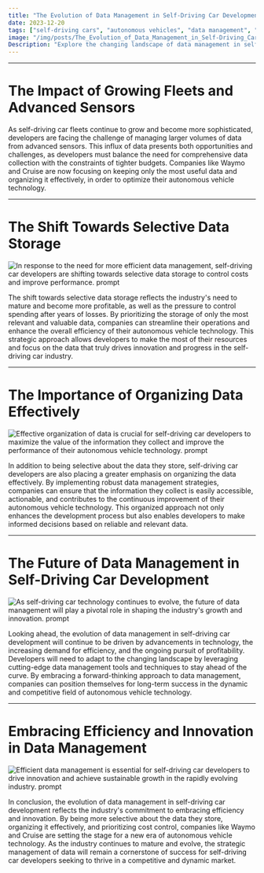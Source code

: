 ```yaml
---
title: "The Evolution of Data Management in Self-Driving Car Development"
date: 2023-12-20
tags: ["self-driving cars", "autonomous vehicles", "data management", "Waymo", "Cruise"]
image: "/img/posts/The_Evolution_of_Data_Management_in_Self-Driving_Car_Development/0.png"
Description: "Explore the changing landscape of data management in self-driving car development, as companies like Waymo and Cruise adapt to growing fleets, advanced sensors, and tighter budgets."
---
```



---
# The Impact of Growing Fleets and Advanced Sensors

As self-driving car fleets continue to grow and become more sophisticated, developers are facing the challenge of managing larger volumes of data from advanced sensors. This influx of data presents both opportunities and challenges, as developers must balance the need for comprehensive data collection with the constraints of tighter budgets. Companies like Waymo and Cruise are now focusing on keeping only the most useful data and organizing it effectively, in order to optimize their autonomous vehicle technology.



---
# The Shift Towards Selective Data Storage

![In response to the need for more efficient data management, self-driving car developers are shifting towards selective data storage to control costs and improve performance. prompt](/img/posts/The_Evolution_of_Data_Management_in_Self-Driving_Car_Development/2.png "In response to the need for more efficient data management, self-driving car developers are shifting towards selective data storage to control costs and improve performance.")

The shift towards selective data storage reflects the industry's need to mature and become more profitable, as well as the pressure to control spending after years of losses. By prioritizing the storage of only the most relevant and valuable data, companies can streamline their operations and enhance the overall efficiency of their autonomous vehicle technology. This strategic approach allows developers to make the most of their resources and focus on the data that truly drives innovation and progress in the self-driving car industry.



---
# The Importance of Organizing Data Effectively

![Effective organization of data is crucial for self-driving car developers to maximize the value of the information they collect and improve the performance of their autonomous vehicle technology. prompt](/img/posts/The_Evolution_of_Data_Management_in_Self-Driving_Car_Development/3.png "Effective organization of data is crucial for self-driving car developers to maximize the value of the information they collect and improve the performance of their autonomous vehicle technology.")

In addition to being selective about the data they store, self-driving car developers are also placing a greater emphasis on organizing the data effectively. By implementing robust data management strategies, companies can ensure that the information they collect is easily accessible, actionable, and contributes to the continuous improvement of their autonomous vehicle technology. This organized approach not only enhances the development process but also enables developers to make informed decisions based on reliable and relevant data.



---
# The Future of Data Management in Self-Driving Car Development

![As self-driving car technology continues to evolve, the future of data management will play a pivotal role in shaping the industry's growth and innovation. prompt](/img/posts/The_Evolution_of_Data_Management_in_Self-Driving_Car_Development/4.png "As self-driving car technology continues to evolve, the future of data management will play a pivotal role in shaping the industry's growth and innovation.")

Looking ahead, the evolution of data management in self-driving car development will continue to be driven by advancements in technology, the increasing demand for efficiency, and the ongoing pursuit of profitability. Developers will need to adapt to the changing landscape by leveraging cutting-edge data management tools and techniques to stay ahead of the curve. By embracing a forward-thinking approach to data management, companies can position themselves for long-term success in the dynamic and competitive field of autonomous vehicle technology.



---
# Embracing Efficiency and Innovation in Data Management

![Efficient data management is essential for self-driving car developers to drive innovation and achieve sustainable growth in the rapidly evolving industry. prompt](/img/posts/The_Evolution_of_Data_Management_in_Self-Driving_Car_Development/5.png "Efficient data management is essential for self-driving car developers to drive innovation and achieve sustainable growth in the rapidly evolving industry.")

In conclusion, the evolution of data management in self-driving car development reflects the industry's commitment to embracing efficiency and innovation. By being more selective about the data they store, organizing it effectively, and prioritizing cost control, companies like Waymo and Cruise are setting the stage for a new era of autonomous vehicle technology. As the industry continues to mature and evolve, the strategic management of data will remain a cornerstone of success for self-driving car developers seeking to thrive in a competitive and dynamic market.


